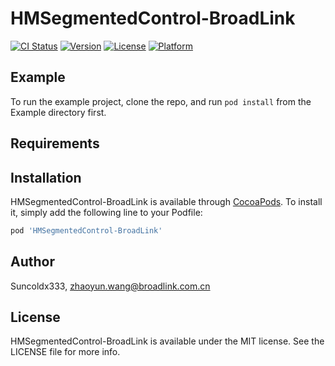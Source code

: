 # HMSegmentedControl-BroadLink

[![CI Status](https://img.shields.io/travis/Suncoldx333/HMSegmentedControl-BroadLink.svg?style=flat)](https://travis-ci.org/Suncoldx333/HMSegmentedControl-BroadLink)
[![Version](https://img.shields.io/cocoapods/v/HMSegmentedControl-BroadLink.svg?style=flat)](https://cocoapods.org/pods/HMSegmentedControl-BroadLink)
[![License](https://img.shields.io/cocoapods/l/HMSegmentedControl-BroadLink.svg?style=flat)](https://cocoapods.org/pods/HMSegmentedControl-BroadLink)
[![Platform](https://img.shields.io/cocoapods/p/HMSegmentedControl-BroadLink.svg?style=flat)](https://cocoapods.org/pods/HMSegmentedControl-BroadLink)

## Example

To run the example project, clone the repo, and run `pod install` from the Example directory first.

## Requirements

## Installation

HMSegmentedControl-BroadLink is available through [CocoaPods](https://cocoapods.org). To install
it, simply add the following line to your Podfile:

```ruby
pod 'HMSegmentedControl-BroadLink'
```

## Author

Suncoldx333, zhaoyun.wang@broadlink.com.cn

## License

HMSegmentedControl-BroadLink is available under the MIT license. See the LICENSE file for more info.
